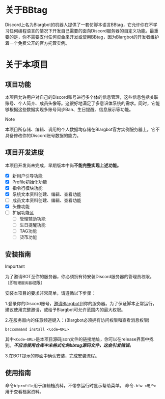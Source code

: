 # 关于BBtag
Discord上名为Blargbot的机器人提供了一套仿脚本语言BBtag，它允许你在不学习任何编程语言的情况下开发自己需要的面向Discord服务器的自定义功能。最重要的是，你不需要支付任何资金来开发或使用BBtag，因为Blargbot的开发者维护着一个免费公开的官方托管实例。

# 关于本项目
## 项目功能
本项目允许用户对自己的Discord账号进行多个体的信息管理，这些信息包括关联账号、个人简介、成员头像等。这很好地满足了多意识体系统的需求。同时，它能够根据这些数据实现多账号同步Ban、生日提醒、信息展示等功能。
> [!NOTE]
> 本项目所存储、编辑、调用的个人数据均存储在Blargbot官方实例服务器上，它不具备修改你的Discord账号数据的能力。

## 项目开发进度
本项目开发尚未完成，早期版本中尚**不能完整实现上述功能。**
- [x] 新用户引导功能
- [x] Profile初始化功能
- [x] 指令行模块功能
- [x] 系统文本资料创建、编辑、查看功能
- [ ] 成员文本资料创建、编辑、查看功能
- [x] 头像功能
- [ ] 扩展功能区
     - [ ] 管理辅助功能
     - [ ] 生日提醒功能
     - [ ] TAG功能
     - [ ] 货币功能
     
## 安装指南
> [!IMPORTANT]
> 为了邀请BOT至你的服务器，你必须拥有待安装Discord服务器的管理员权限。（即`管理服务器`权限）

安装本项目的要求非常简单，请遵循以下步骤：

1.登录你的Discord账号，[邀请Blargbot](https://blargbot.xyz/invite)到你的服务器。为了保证脚本正常运行，建议使用完整邀请，或给予Blargbot可允许范围内的最大权限。

2.在服务器内的任意频道键入：(Blargbot必须拥有访问权限和查看消息权限)
```
b!ccommand install <Code–URL>
```
其中`<Code–URL>`是本项目源码json文件的链接地址，你可以在release界面中找到。***不应当使用仓库中未格式化的bbtag源码文件，这会引发错误。***

3.在BOT提示的界面中确认安装，完成安装流程。

## 使用指南
命令`b!profile`用于编辑档资料，不带参运行时显示帮助菜单。
命令`.b!w <用户>`用于查看档案资料。
